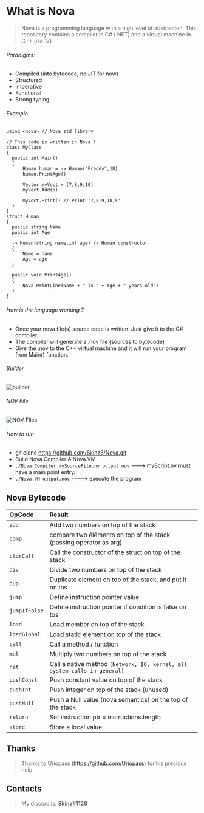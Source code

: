 
# What is Nova

> Nova is a programming language with a high level of abstraction. This repository contains a compiler in C# (.NET) and a virtual machine in C++ (iso 17)

  
  ###### Paradigms:
  + Compiled (into bytecode, no JIT for now)
  + Structured
  + Imperative
  + Functional
  + Strong typing
  ###### Example:

  ```
using <nova> // Nova std library

// This code is written in Nova !
class MyClass
{
    public int Main()
    {
        Human human = -> Human("Freddy",18)
        human.PrintAge()

        Vector myVect = [7,8,9,10]
        myVect.Add(5)

        myVect.Print() // Print '7,8,9,10,5'
    }
}
struct Human
{
    public string Name
    public int Age
    
    -> Human(string name,int age) // Human constructor
    {
        Name = name
        Age = age
    }

    public void PrintAge()
    {
        Nova.PrintLine(Name + " is " + Age + " years old")
    }
}
 ```
 ###### How is the language working ?
 + Once your nova file(s) source code is written. Just give it to the C# compiler.
 + The compiler will generate a .nov file (sources to bytecode)
 + Give the .nov to the C++ virtual machine and it will run your program from Main() function.

###### Builder

 ![builder](https://puu.sh/F2jxl/e1f80ffc4a.png)

###### NOV File

![NOV Files](https://puu.sh/F2jDk/390c696ae5.png)


###### How to run
  + git clone https://github.com/Skinz3/Nova.git
  + Build Nova.Compiler & Nova.VM
  + ``` ./Nova.Compiler mySourceFile.nv output.nov ```  ---> myScript.nv must have a main point entry. 
  + ``` ./Nova.VM output.nov ``` ----> execute the program

## Nova Bytecode

| OpCode | Result |
| :--- | :--- | 
| `add` | Add two numbers on top of the stack | 
| `comp` | compare two éléments on top of the stack (passing operator as arg)|
| `ctorCall` | Call the constructor of the struct on top of the stack | 
| `div` | Divide two numbers on top of the stack | 
| `dup` | Duplicate element on top of the stack, and put it on tos| 
| `jump` | Define instruction pointer value  | 
| `jumpIfFalse` | Define instruction pointer if condition is false on tos  | 
| `load` | Load member on top of the stack| 
| `loadGlobal` | Load static element on top of the stack | 
| `call` | Call a method / function  | 
| `mul` | Multiply two numbers on top of the stack | 
| `nat` | Call a native method `(Network, IO, kernel, all system calls in general)` | 
| `pushConst` | Push constant value on top of the stack |
| `pushInt` | Push integer on top of the stack (unused) |
| `pushNull` | Push a Null value (nova semantics) on the top of the stack  |
| `return` | Set instruction ptr = instructions.length  |
| `store` | Store a local value  |

## Thanks

  > Thanks to Uriopass (https://github.com/Uriopass) for his precious help
## Contacts

  > My discord is: **Skinz#1128**
  
